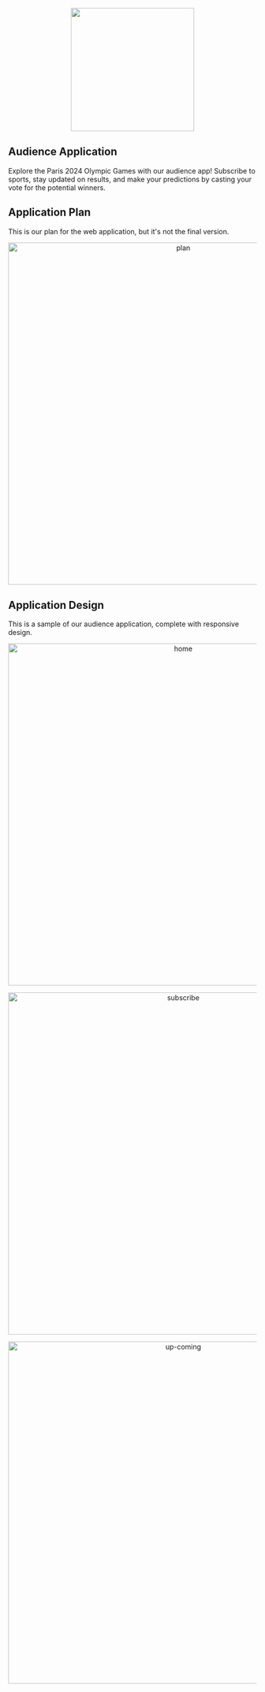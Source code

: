 <p align="center"><img src='https://github.com/BeaverGroup/.github/assets/92836354/5745ccc9-3fa4-4073-b2af-3c5edf410acd' width=250></p>



## Audience Application
Explore the Paris 2024 Olympic Games with our audience app! Subscribe to sports, stay updated on results, and make your predictions by casting your vote for the potential winners.

## Application Plan
This is our plan for the web application, but it's not the final version.
<p align="center"><img width="694" alt="plan" src="https://github.com/BeaverGroup/.github/assets/92836354/b7c2351a-5092-48cc-a043-ffcc56cfa103"><p/>


## Application Design

This is a sample of our audience application, complete with responsive design.

<p align="center"><img width="694" alt="home" src="https://github.com/BeaverGroup/.github/assets/92836354/2ca3ee3d-70fd-440c-96ed-104ff33733fd"><p/>

<p align="center"><img width="694" alt="subscribe" src="https://github.com/BeaverGroup/.github/assets/92836354/964ee46b-2c92-40a2-9199-28a923099c4c"><p/>

<p align="center"><img width="694" alt="up-coming" src="https://github.com/BeaverGroup/.github/assets/92836354/e1935cd5-ca16-4d1e-80ab-0d7cf8e4a2d3"><p/>




<!--

**Here are some ideas to get you started:**

🙋‍♀️ A short introduction - what is your organization all about?
🌈 Contribution guidelines - how can the community get involved?
👩‍💻 Useful resources - where can the community find your docs? Is there anything else the community should know?
🍿 Fun facts - what does your team eat for breakfast?
🧙 Remember, you can do mighty things with the power of [Markdown](https://docs.github.com/github/writing-on-github/getting-started-with-writing-and-formatting-on-github/basic-writing-and-formatting-syntax)
-->
